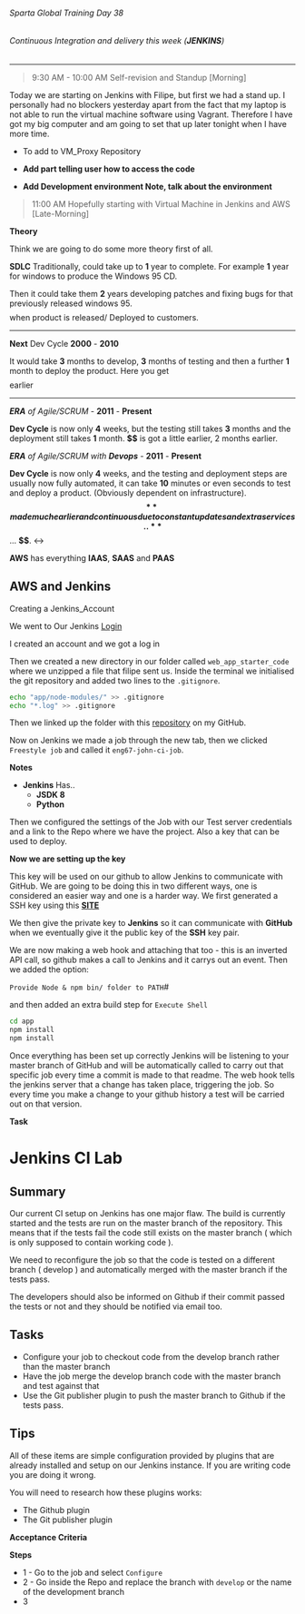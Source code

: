 ###### Sparta Global Training Day 38
###### Continuous Integration and delivery this week (**_JENKINS_**)

___


> 9:30 AM - 10:00 AM Self-revision and Standup [Morning]

Today we are starting on Jenkins with Filipe, but first we had a stand up. I personally had no blockers yesterday apart from the fact
that my laptop is not able to run the virtual machine software using Vagrant. Therefore I have got my big computer and
am going to set that up later tonight when I have more time.

* To add to VM_Proxy Repository

* **Add part telling user how to access the code**
* **Add Development environment Note, talk about the environment**

> 11:00 AM Hopefully starting with Virtual Machine in Jenkins and AWS [Late-Morning]

**Theory**

Think we are going to do some more theory first of all.

**SDLC** Traditionally, could take up to **1** year to complete. For example **1** year for windows to produce the Windows 95 CD.

Then it could take them **2** years developing patches and fixing bugs for that previously released windows 95. **$$$$** when product is released/ Deployed to customers.

___

**Next** Dev Cycle **2000** - **2010**

It would take **3** months to develop, **3** months of testing and then a further **1** month to deploy the product.
Here you get **$$$$** earlier

___

_**ERA** of Agile/SCRUM_ - **2011** - **Present**

**Dev Cycle** is now only **4** weeks, but the testing still takes **3** months and the deployment still takes **1** month. **$$** is got a little earlier,
2 months earlier.

_**ERA** of Agile/SCRUM with **Devops**_ - **2011** - **Present**

**Dev Cycle** is now only **4** weeks, and the testing and deployment steps are usually now fully automated, it can take **10** minutes or even seconds
to test and deploy a product. (Obviously dependent on infrastructure). **$$** made much earlier and continuous due to constant updates
and extra services .. **$$** ... **$$**. ↔

**AWS** has everything **IAAS**, **SAAS** and **PAAS**

## AWS and Jenkins

Creating a Jenkins_Account

We went to Our Jenkins [Login](http://jenkins.spartaglobal.academy:8080/)

I created an account and we got a log in

Then we created a new directory in our folder called `web_app_starter_code` where we unzipped a file
that filipe sent us. Inside the terminal we initialised the git repository and added two lines to the `.gitignore`.

```bash
echo "app/node-modules/" >> .gitignore
echo "*.log" >> .gitignore
```

Then we linked up the folder with this [repository](https://github.com/JohnByrneJames/WebApp-CI) on my GitHub.

Now on Jenkins we made a job through the new tab, then we clicked `Freestyle job` and called it `eng67-john-ci-job`.

**Notes**
* **Jenkins** Has..
    * **JSDK 8**
    * **Python**

 Then we configured the settings of the Job with our Test server credentials and a link to the Repo where we have the project.
 Also a key that can be used to deploy.

**Now we are setting up the key**

This key will be used on our github to allow Jenkins to communicate with GitHub. We are going to be doing this in two different ways,
one is considered an easier way and one is a harder way. We first generated a SSH key using this [**SITE**](https://docs.github.com/en/github/authenticating-to-github/generating-a-new-ssh-key-and-adding-it-to-the-ssh-agent)

We then give the private key to **Jenkins** so it can communicate with **GitHub** when we eventually give it the public key of the **SSH** key pair.

We are now making a web hook and attaching that too - this is an inverted API call, so github makes a call to Jenkins and it carrys out an
event. Then we added the option:

`Provide Node & npm bin/ folder to PATH`#

and then added an extra build step for `Execute Shell`

```bash
cd app
npm install
npm install
```

Once everything has been set up correctly Jenkins will be listening to your master branch of GitHub and will be automatically called
to carry out that specific job every time a commit is made to that readme. The web hook tells the jenkins server that a change has taken place,
triggering the job. So every time you make a change to your github history a test will be carried out on that version.

**Task**

# Jenkins CI Lab

## Summary

Our current CI setup on Jenkins has one major flaw. The build is currently started and the tests are run on the master branch of the repository.
This means that if the tests fail the code still exists on the master branch ( which is only supposed to contain working code ).

We need to reconfigure the job so that the code is tested on a different branch ( develop ) and automatically merged with the master branch if the tests pass.

The developers should also be informed on Github if their commit passed the tests or not and they should be notified via email too.

## Tasks

* Configure your job to checkout code from the develop branch rather than the master branch
* Have the job merge the develop branch code with the master branch and test against that
* Use the Git publisher plugin to push the master branch to Github if the tests pass.

## Tips

All of these items are simple configuration provided by plugins that are already installed and setup on our Jenkins instance. If you are writing code you are doing it wrong.

You will need to research how these plugins works:

* The Github plugin
* The Git publisher plugin

**Acceptance Criteria**

**Steps**
* 1 - Go to the job and select `Configure`
* 2 - Go inside the Repo and replace the branch with `develop` or the name of the development branch
* 3
